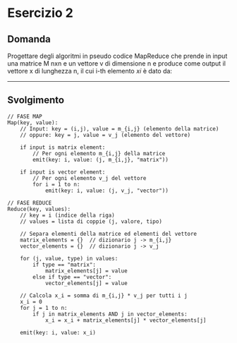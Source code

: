 # Esercizio 2

## Domanda

Progettare degli algoritmi in pseudo codice MapReduce che prende in input una matrice M nxn e un vettore v di dimensione n e produce come output il vettore x di lunghezza n, il cui i-th elemento 𝑥𝑖 è dato da:

---

## Svolgimento
```
// FASE MAP
Map(key, value):
    // Input: key = (i,j), value = m_{i,j} (elemento della matrice)
    // oppure: key = j, value = v_j (elemento del vettore)
    
    if input is matrix element:
        // Per ogni elemento m_{i,j} della matrice
        emit(key: i, value: (j, m_{i,j}, "matrix"))
    
    if input is vector element:
        // Per ogni elemento v_j del vettore
        for i = 1 to n:
            emit(key: i, value: (j, v_j, "vector"))

// FASE REDUCE
Reduce(key, values):
    // key = i (indice della riga)
    // values = lista di coppie (j, valore, tipo)
    
    // Separa elementi della matrice ed elementi del vettore
    matrix_elements = {}  // dizionario j -> m_{i,j}
    vector_elements = {}  // dizionario j -> v_j
    
    for (j, value, type) in values:
        if type == "matrix":
            matrix_elements[j] = value
        else if type == "vector":
            vector_elements[j] = value
    
    // Calcola x_i = somma di m_{i,j} * v_j per tutti i j
    x_i = 0
    for j = 1 to n:
        if j in matrix_elements AND j in vector_elements:
            x_i = x_i + matrix_elements[j] * vector_elements[j]
    
    emit(key: i, value: x_i)
```